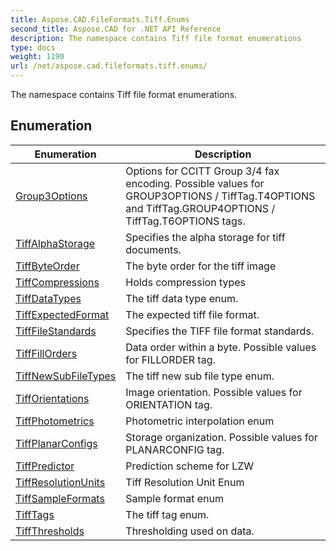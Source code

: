```yaml
---
title: Aspose.CAD.FileFormats.Tiff.Enums
second_title: Aspose.CAD for .NET API Reference
description: The namespace contains Tiff file format enumerations
type: docs
weight: 1190
url: /net/aspose.cad.fileformats.tiff.enums/
---
```

The namespace contains Tiff file format enumerations.

## Enumeration

| Enumeration | Description |
| --- | --- |
| [Group3Options](./group3options/) | Options for CCITT Group 3/4 fax encoding. Possible values for GROUP3OPTIONS / TiffTag.T4OPTIONS and TiffTag.GROUP4OPTIONS / TiffTag.T6OPTIONS tags. |
| [TiffAlphaStorage](./tiffalphastorage/) | Specifies the alpha storage for tiff documents. |
| [TiffByteOrder](./tiffbyteorder/) | The byte order for the tiff image |
| [TiffCompressions](./tiffcompressions/) | Holds compression types |
| [TiffDataTypes](./tiffdatatypes/) | The tiff data type enum. |
| [TiffExpectedFormat](./tiffexpectedformat/) | The expected tiff file format. |
| [TiffFileStandards](./tifffilestandards/) | Specifies the TIFF file format standards. |
| [TiffFillOrders](./tifffillorders/) | Data order within a byte. Possible values for FILLORDER tag. |
| [TiffNewSubFileTypes](./tiffnewsubfiletypes/) | The tiff new sub file type enum. |
| [TiffOrientations](./tifforientations/) | Image orientation. Possible values for ORIENTATION tag. |
| [TiffPhotometrics](./tiffphotometrics/) | Photometric interpolation enum |
| [TiffPlanarConfigs](./tiffplanarconfigs/) | Storage organization. Possible values for PLANARCONFIG tag. |
| [TiffPredictor](./tiffpredictor/) | Prediction scheme for LZW |
| [TiffResolutionUnits](./tiffresolutionunits/) | Tiff Resolution Unit Enum |
| [TiffSampleFormats](./tiffsampleformats/) | Sample format enum |
| [TiffTags](./tifftags/) | The tiff tag enum. |
| [TiffThresholds](./tiffthresholds/) | Thresholding used on data. |


